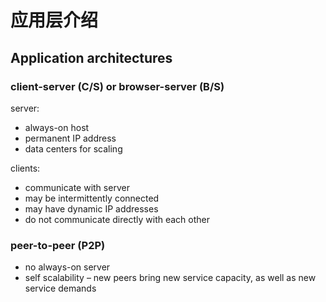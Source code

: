 # 应用层介绍

## Application architectures

### client-server (C/S) or browser-server (B/S)

server:
- always-on host
- permanent IP address
- data centers for scaling

clients:
- communicate with server
- may be intermittently connected
- may have dynamic IP addresses
- do not communicate directly with each other

### peer-to-peer (P2P)

- no always-on server
- self scalability – new peers bring new service capacity, as well as new service demands
